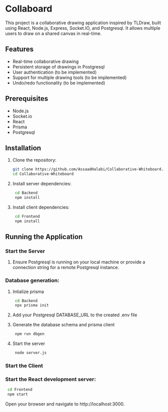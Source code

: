 # Collaboard
This project is a collaborative drawing application inspired by TLDraw, built using React, Node.js, Express, Socket.IO, and Postgresql. It allows multiple users to draw on a shared canvas in real-time.

## Features

- Real-time collaborative drawing
- Persistent storage of drawings in Postgresql
- User authentication (to be implemented)
- Support for multiple drawing tools (to be implemented)
- Undo/redo functionality (to be implemented)

## Prerequisites

- Node.js
- Socket.io
- React
- Prisma
- Postgresql

## Installation

1. Clone the repository:

   ```bash
   git clone https://github.com/AssaadHalabi/Collaborative-Whiteboard.git
   cd Collaborative-Whiteboard
   ```

2. Install server dependencies:

   ```bash
    cd Backend
    npm install
   ```

3. Install client dependencies:

   ```bash
    cd Frontend
    npm install
   ```


## Running the Application
### Start the Server

1. Ensure Postgresql is running on your local machine or provide a connection string for a remote Postgresql instance.

### Database generation:
1. Intialize prisma
   ```bash
    cd Backend
    npx prisma init
   ```
2. Add your Postgresql DATABASE_URL to the created .env file

3. Generate the database schema and prisma client
   ```bash
    npm run dbgen
   ```
4. Start the server
   ```bash
    node server.js
   ```

### Start the Client
### Start the React development server:

   ```bash
    cd Frontend
    npm start
   ```

Open your browser and navigate to http://localhost:3000.
